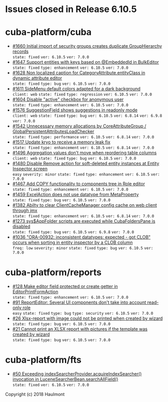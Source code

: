 # Issues closed in Release 6.10.5

# cuba-platform/cuba

* [#1660 Initial import of security groups creates duplicate GroupHierarchy records](https://github.com/cuba-platform/cuba/issues/1660) \
    `state: fixed` `ver: 6.10.5` `ver: 7.0.0` 
* [#1647 Support entities with keys based on @EmbeddedId in BulkEditor](https://github.com/cuba-platform/cuba/issues/1647) \
    `state: fixed` `type: enhancement` `ver: 6.10.5` `ver: 7.0.0` 
* [#1628 Non localized caption for CategoryAttribute.entityClass in dynamic attribute editor](https://github.com/cuba-platform/cuba/issues/1628) \
    `state: fixed` `type: bug` `ver: 6.10.5` `ver: 7.0.0` 
* [#1611 SideMenu default colors adapted for a dark background](https://github.com/cuba-platform/cuba/issues/1611) \
    `client: web` `state: fixed` `type: regression` `ver: 6.10.5` `ver: 7.0.0` 
* [#1604 Disable "active" checkbox for anonymous user](https://github.com/cuba-platform/cuba/issues/1604) \
    `state: fixed` `type: enhancement` `ver: 6.10.5` `ver: 7.0.0` 
* [#1576 SuggestionField shows suggestions in readonly mode](https://github.com/cuba-platform/cuba/issues/1576) \
    `client: web` `state: fixed` `type: bug` `ver: 6.10.5` `ver: 6.8.14` `ver: 6.9.8` `ver: 7.0.0` 
* [#1542 Unnecessary memory allocations by CoreAttributeGroup / GlobalPersistentAttributesLoadChecker](https://github.com/cuba-platform/cuba/issues/1542) \
    `state: fixed` `type: performance` `ver: 6.10.5` `ver: 6.8.14` `ver: 7.0.0` 
* [#1517 Update kryo to receive a memory leak fix](https://github.com/cuba-platform/cuba/issues/1517) \
    `state: fixed` `type: enhancement` `ver: 6.10.5` `ver: 6.8.14` `ver: 7.0.0` 
* [#1496 Aggregation values don't move when reordering table columns](https://github.com/cuba-platform/cuba/issues/1496) \
    `client: web` `state: fixed` `type: bug` `ver: 6.10.5` `ver: 7.0.0` 
* [#1480 Disable Remove action for soft-deleted entity instances at Entity Inspector screen](https://github.com/cuba-platform/cuba/issues/1480) \
    `easy` `severity: minor` `state: fixed` `type: enhancement` `ver: 6.10.5` `ver: 7.0.0` 
* [#1467 Add COPY functionality to components tree in Role editor](https://github.com/cuba-platform/cuba/issues/1467) \
    `state: fixed` `type: enhancement` `ver: 6.10.5` `ver: 7.0.0` 
* [#1459 ExcelAction does not use datatype from MetaProperty](https://github.com/cuba-platform/cuba/issues/1459) \
    `state: fixed` `type: bug` `ver: 6.10.5` `ver: 7.0.0` 
* [#1382 Abilty to clear ClientCacheManager config cache on web client through jmx](https://github.com/cuba-platform/cuba/issues/1382) \
    `state: fixed` `type: enhancement` `ver: 6.10.5` `ver: 6.8.14` `ver: 7.0.0` 
* [#1273 sys$AppFolder scripts are executed while CubaFoldersPane is disabled](https://github.com/cuba-platform/cuba/issues/1273) \
    `state: fixed` `type: bug` `ver: 6.10.5` `ver: 6.9.8` `ver: 7.0.0` 
* [#1036 "ORA-00932: inconsistent datatypes: expected - got CLOB" occurs when sorting in entity inspector by a CLOB column](https://github.com/cuba-platform/cuba/issues/1036) \
    `freq: low` `severity: minor` `state: fixed` `type: bug` `ver: 6.10.5` `ver: 7.0.0` 

# cuba-platform/reports

* [#128  Make editor field protected or create getter in EditorPrintFormAction](https://github.com/cuba-platform/reports/issues/128) \
    `state: fixed` `type: enhancement` `ver: 6.10.5` `ver: 7.0.0` 
* [#91 ReportEditor: Several UI components don't take into account read-only role](https://github.com/cuba-platform/reports/issues/91) \
    `easy` `state: fixed` `type: bug` `type: security` `ver: 6.10.5` `ver: 7.0.0` 
* [#26 Xlsx-report with image could not be printed when created by wizard](https://github.com/cuba-platform/reports/issues/26) \
    `state: fixed` `type: bug` `ver: 6.10.5` `ver: 7.0.0` 
* [#21 Cannot print an XLSX report with pictures if the template was created by wizard](https://github.com/cuba-platform/reports/issues/21) \
    `state: fixed` `type: bug` `ver: 6.10.5` `ver: 7.0.0` 

# cuba-platform/fts

* [#50 Exceeding indexSearcherProvider.acquireIndexSearcher() invocation in LuceneSearcherBean.searchAllField()](https://github.com/cuba-platform/fts/issues/50) \
    `state: fixed` `ver: 6.10.5` `ver: 7.0.0` 


Copyright (c) 2018 Haulmont
